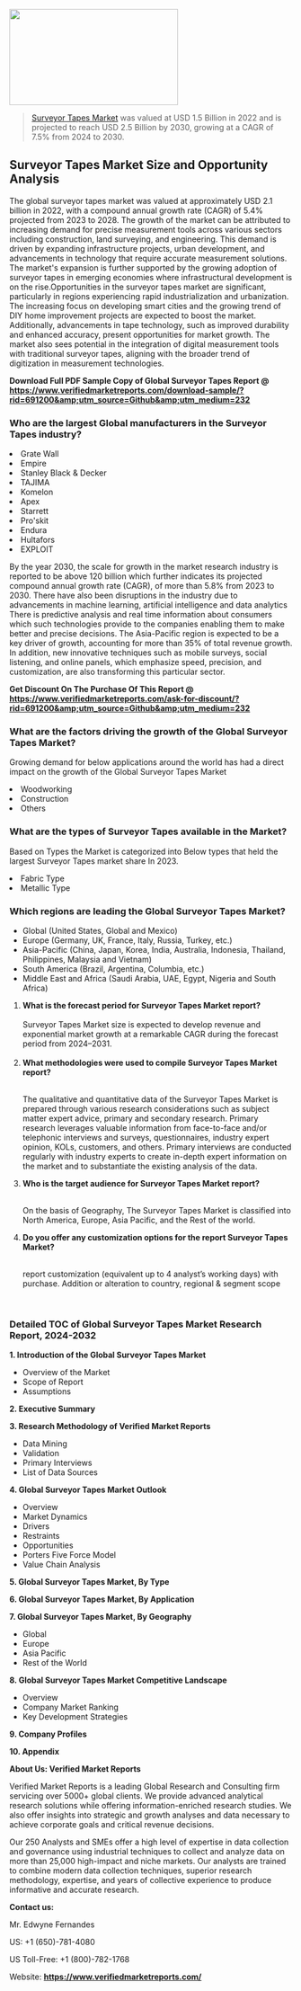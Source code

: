 
<img src="https://ffe5etoiles.com/wp-content/uploads/2024/12/MST1-300x171.png" alt="" width="300" height="171" class="alignnone size-medium wp-image-20088" /><blockquote><p><p><a href="https://www.verifiedmarketreports.com/download-sample/?rid=691200&utm_source=Github&utm_medium=232" target="_blank">Surveyor Tapes Market</a> was valued at USD 1.5 Billion in 2022 and is projected to reach USD 2.5 Billion by 2030, growing at a CAGR of 7.5% from 2024 to 2030.</p></blockquote><p><h2>Surveyor Tapes Market Size and Opportunity Analysis</h2>The global surveyor tapes market was valued at approximately USD 2.1 billion in 2022, with a compound annual growth rate (CAGR) of 5.4% projected from 2023 to 2028. The growth of the market can be attributed to increasing demand for precise measurement tools across various sectors including construction, land surveying, and engineering. This demand is driven by expanding infrastructure projects, urban development, and advancements in technology that require accurate measurement solutions. The market's expansion is further supported by the growing adoption of surveyor tapes in emerging economies where infrastructural development is on the rise.Opportunities in the surveyor tapes market are significant, particularly in regions experiencing rapid industrialization and urbanization. The increasing focus on developing smart cities and the growing trend of DIY home improvement projects are expected to boost the market. Additionally, advancements in tape technology, such as improved durability and enhanced accuracy, present opportunities for market growth. The market also sees potential in the integration of digital measurement tools with traditional surveyor tapes, aligning with the broader trend of digitization in measurement technologies.</p><p class=""><strong>Download Full PDF Sample Copy of Global Surveyor Tapes Report @ <a href="https://www.verifiedmarketreports.com/download-sample/?rid=691200&amp;utm_source=Github&amp;utm_medium=232" target="_blank">https://www.verifiedmarketreports.com/download-sample/?rid=691200&amp;utm_source=Github&amp;utm_medium=232</a></strong></p><h3 id="" class="">Who are the largest Global manufacturers in the Surveyor Tapes industry?</h3><p><li>Grate Wall</li><li> Empire</li><li> Stanley Black & Decker</li><li> TAJIMA</li><li> Komelon</li><li> Apex</li><li> Starrett</li><li> Pro'skit</li><li> Endura</li><li> Hultafors</li><li> EXPLOIT</li></p><div class=""><div class="" dir="" data-message-author-role="" data-message-id="" data-message-model-slug=""><div class=""><div class=""><div class=""><div class="" dir="" data-message-author-role="" data-message-id="" data-message-model-slug=""><div class=""><div class=""><p>By the year 2030, the scale for growth in the market research industry is reported to be above 120 billion which further indicates its projected compound annual growth rate (CAGR), of more than 5.8% from 2023 to 2030. There have also been disruptions in the industry due to advancements in machine learning, artificial intelligence and data analytics There is predictive analysis and real time information about consumers which such technologies provide to the companies enabling them to make better and precise decisions. The Asia-Pacific region is expected to be a key driver of growth, accounting for more than 35% of total revenue growth. In addition, new innovative techniques such as mobile surveys, social listening, and online panels, which emphasize speed, precision, and customization, are also transforming this particular sector.</p><p><strong>Get Discount On The Purchase Of This Report @&nbsp; <a href="https://www.verifiedmarketreports.com/ask-for-discount/?rid=691200&amp;utm_source=Github&amp;utm_medium=232" target="_blank">https://www.verifiedmarketreports.com/ask-for-discount/?rid=691200&amp;utm_source=Github&amp;utm_medium=232</a></strong></p></div></div></div></div></div></div></div></div><h3 id="" class="">What are the factors driving the growth of the Global Surveyor Tapes Market?</h3><p id="" class="">Growing demand for below applications around the world has had a direct impact on the growth of the Global Surveyor Tapes Market</p><p id="" class=""><li>Woodworking</li><li> Construction</li><li> Others</li></p><h3 id="" class="">What are the types of Surveyor Tapes available in the Market?</h3><p id="" class="">Based on Types the Market is categorized into Below types that held the largest Surveyor Tapes market share In 2023.</p><p id="" class=""><li>Fabric Type</li><li> Metallic Type</li></p><h3 id="" class="">Which regions are leading the Global Surveyor Tapes Market?</h3><ul><li>Global (United States, Global and Mexico)</li><li>Europe (Germany, UK, France, Italy, Russia, Turkey, etc.)</li><li>Asia-Pacific (China, Japan, Korea, India, Australia, Indonesia, Thailand, Philippines, Malaysia and Vietnam)</li><li>South America (Brazil, Argentina, Columbia, etc.)</li><li>Middle East and Africa (Saudi Arabia, UAE, Egypt, Nigeria and South Africa)</li></ul><p><ol><li><strong>What is the forecast period for Surveyor Tapes Market report?<br /></strong><br /><span data-sheets-root="1" data-sheets-value="{&quot;1&quot;:2,&quot;2&quot;:&quot;XXXX size is expected to develop revenue and exponential market growth at a remarkable CAGR during the forecast period from 2024&ndash;2030.&quot;}" data-sheets-userformat="{&quot;2&quot;:12674,&quot;4&quot;:{&quot;1&quot;:2,&quot;2&quot;:16776960},&quot;10&quot;:2,&quot;11&quot;:0,&quot;15&quot;:&quot;Arial&quot;,&quot;16&quot;:12}">Surveyor Tapes Market size is expected to develop revenue and exponential market growth at a remarkable CAGR during the forecast period from 2024&ndash;2031.</span><br /><br /></li><li><strong>What methodologies were used to compile Surveyor Tapes Market report?<br /><br /></strong><p>The qualitative and quantitative data of the&nbsp;Surveyor Tapes Market is prepared through various research considerations such as subject matter expert advice, primary and secondary research. Primary research leverages valuable information from face-to-face and/or telephonic interviews and surveys, questionnaires, industry expert opinion, KOLs, customers, and others. Primary interviews are conducted regularly with industry experts to create in-depth expert information on the market and to substantiate the existing analysis of the data.&nbsp;</p></li><li><strong>Who is the target audience for Surveyor Tapes Market report?<br /><br /></strong><p>On the basis of Geography, The&nbsp;Surveyor Tapes Market is classified into North America, Europe, Asia Pacific, and the Rest of the world.</p></li><li><strong>Do you offer any customization options for the report Surveyor Tapes Market?<br /><br /></strong><p>report customization (equivalent up to 4 analyst&rsquo;s working days) with purchase. Addition or alteration to country, regional &amp; segment scope</p><p>&nbsp;</p></li></ol></p><h3 id="" class="">Detailed TOC of Global Surveyor Tapes Market Research Report, 2024-2032</h3><p id="" class=""><strong>1. Introduction of the Global Surveyor Tapes Market</strong></p><ul><li>Overview of the Market</li><li>Scope of Report</li><li>Assumptions</li></ul><p id="" class=""><strong>2. Executive Summary</strong></p><p id="" class=""><strong>3. Research Methodology of&nbsp;Verified Market Reports</strong></p><ul><li>Data Mining</li><li>Validation</li><li>Primary Interviews</li><li>List of Data Sources</li></ul><p id="" class=""><strong>4. Global Surveyor Tapes Market Outlook</strong></p><ul><li>Overview</li><li>Market Dynamics</li><li>Drivers</li><li>Restraints</li><li>Opportunities</li><li>Porters Five Force Model</li><li>Value Chain Analysis</li></ul><p id="" class=""><strong>5. Global Surveyor Tapes Market, By&nbsp;Type</strong></p><p id="" class=""><strong>6. Global Surveyor Tapes Market, By Application</strong></p><p id="" class=""><strong>7. Global Surveyor Tapes Market, By Geography</strong></p><ul><li>Global</li><li>Europe</li><li>Asia Pacific</li><li>Rest of the World</li></ul><p id="" class=""><strong>8. Global Surveyor Tapes Market Competitive Landscape</strong></p><ul><li>Overview</li><li>Company Market Ranking</li><li>Key Development Strategies</li></ul><p id="" class=""><strong>9. Company Profiles</strong></p><p id="" class=""><strong>10. Appendix</strong></p><p id="" class=""><strong>About Us: Verified Market Reports</strong></p><p id="" class="">Verified Market Reports is a leading Global Research and Consulting firm servicing over 5000+ global clients. We provide advanced analytical research solutions while offering information-enriched research studies. We also offer insights into strategic and growth analyses and data necessary to achieve corporate goals and critical revenue decisions.</p><p id="" class="">Our 250 Analysts and SMEs offer a high level of expertise in data collection and governance using industrial techniques to collect and analyze data on more than 25,000 high-impact and niche markets. Our analysts are trained to combine modern data collection techniques, superior research methodology, expertise, and years of collective experience to produce informative and accurate research.</p><p id="" class=""><strong>Contact us:</strong></p><p id="" class="">Mr. Edwyne Fernandes</p><p id="" class="">US: +1 (650)-781-4080</p><p id="" class="">US Toll-Free: +1 (800)-782-1768</p><p id="" class="">Website: <a target="" data-test-app-aware-link=""><strong>https://www.verifiedmarketreports.com/</strong></a></p>

